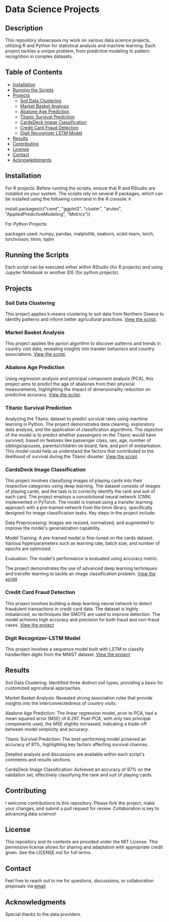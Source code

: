 # Data Science Projects

## Description
This repository showcases my work on various data science projects, utilizing R and Python for statistical analysis and machine learning. Each project tackles a unique problem, from predictive modeling to pattern recognition in complex datasets.

## Table of Contents
- [Installation](#installation)
- [Running the Scripts](#running-the-scripts)
- [Projects](#projects)
  - [Soil Data Clustering](#soil-data-clustering)
  - [Market Basket Analysis](#market-basket-analysis)
  - [Abalone Age Prediction](#abalone-age-prediction)
  - [Titanic Survival Prediction](#titanic-survival-prediction)
  - [CardsDeck Image Classification](#cardsdeck-image-classification)
  - [Credit Card Fraud Detection](#credit-card-fraud-detection)
  - [Digit Recognizer LSTM Model](#digit-recognizer-LSTMmodel)
- [Results](#results)
- [Contributing](#contributing)
- [License](#license)
- [Contact](#contact)
- [Acknowledgments](#acknowledgments)

## Installation
For R projects:
Before running the scripts, ensure that R and RStudio are installed on your system. The scripts rely on several R packages, which can be installed using the following command in the R console:
`R`

install.packages(c("caret", "ggplot2", "cluster", "arules", "AppliedPredictiveModeling", "Metrics"))

For Python Projects:

packages used: numpy, pandas, matplotlib, seaborn, scikit-learn, torch, torchvision, timm, tqdm

## Running the Scripts
Each script can be executed either within RStudio (for R projects) and using Jupyter Notebook or another IDE (for python projects).

## Projects
### Soil Data Clustering
This project applies k-means clustering to soil data from Northern Greece to identify patterns and inform better agricultural practices. [View the script](https://github.com/AlexandrosPol/Data-Science-Projects/blob/main/Soil%20Types%20Identification%20Analysis/Soil%20Dataset%20-%20k%20means%20clustering.R).

### Market Basket Analysis
This project applies the apriori algorithm to discover patterns and trends in country visit data, revealing insights into traveler behaviors and country associations. [View the script](https://github.com/AlexandrosPol/Data-Science-Projects/blob/main/Countries%20Visitation%20Analysis/Countries%20Dataset%20-%20apriori%20algorithm.R).

### Abalone Age Prediction
Using regression analysis and principal component analysis (PCA), this project aims to predict the age of abalones from their physical measurements, highlighting the impact of dimensionality reduction on predictive accuracy.  [View the script](https://github.com/AlexandrosPol/Data-Science-Projects/blob/main/Abalone%20Age%20Prediction/Abalone%20Dataset%20-%20linear%20regression%2Bpca.R).

### Titanic Survival Prediction
Analyzing the Titanic dataset to predict survival rates using machine learning in Python. The project demonstrates data cleaning, exploratory data analysis, and the application of classification algorithms.
The objective of the model is to predict whether passengers on the Titanic would have survived, based on features like passenger class, sex, age, number of siblings/spouses, parents/children on board, fare, and port of embarkation. This model could help us understand the factors that contributed to the likelihood of survival during the Titanic disaster. [View the script](https://github.com/AlexandrosPol/Data-Science-Projects/blob/main/Titanic%20Survival%20Prediction/Titanic%20Survival%20Prediction.ipynb).

### CardsDeck Image Classification
This project involves classifying images of playing cards into their respective categories using deep learning. The dataset consists of images of playing cards, and the task is to correctly identify the rank and suit of each card.
The project employs a convolutional neural network (CNN) implemented in PyTorch. The model is trained using a transfer learning approach with a pre-trained network from the timm library, specifically designed for image classification tasks.
Key steps in the project include:

Data Preprocessing: Images are resized, normalized, and augmented to improve the model's generalization capability.

Model Training: A pre-trained model is fine-tuned on the cards dataset. Various hyperparameters such as learning rate, batch size, and number of epochs are optimized.

Evaluation: The model's performance is evaluated using accuracy metric.

The project demonstrates the use of advanced deep learning techniques and transfer learning to tackle an image classification problem. [View the script](https://github.com/AlexandrosPol/Data-Science-Projects/blob/main/Card%20Deck%20-%20Image%20Classification%20with%20PyTorch/card-deck-image-classification-with-pytorch.ipynb)

### Credit Card Fraud Detection
This project involves building a deep learning neural network to detect fraudulent transactions in credit card data. The dataset is highly imbalanced, so techniques like SMOTE are used to improve detection. The model achieves high accuracy and precision for both fraud and non-fraud cases.
[View the project](https://github.com/AlexandrosPol/Data-Science-Projects/tree/main/Credit%20Card%20Fraud%20Detection)

### Digit Recognizer-LSTM Model
This project involves a sequence model built with LSTM to classify handwritten digits from the MNIST dataset.
[View the project](https://github.com/AlexandrosPol/Data-Science-Projects/tree/main/Digit%20Recognizer%20-%20LSTM%20Model)

## Results
Soil Data Clustering: Identified three distinct soil types, providing a basis for customized agricultural approaches.

Market Basket Analysis: Revealed strong association rules that provide insights into the interconnectedness of country visits.

Abalone Age Prediction: The linear regression model, prior to PCA, had a mean squared error (MSE) of 6.297. Post-PCA, with only two principal components used, the MSE slightly increased, indicating a trade-off between model simplicity and accuracy.

Titanic Survival Prediction: The best-performing model achieved an accuracy of 81%, highlighting key factors affecting survival chances.

Detailed analysis and discussions are available within each script's comments and results sections.

CardsDeck Image Classification: Achieved an accuracy of 97% on the validation set, effectively classifying the rank and suit of playing cards.

## Contributing
I welcome contributions to this repository. Please fork the project, make your changes, and submit a pull request for review. Collaboration is key to advancing data science!

## License
This repository and its contents are provided under the MIT License. This permissive license allows for sharing and adaptation with appropriate credit given. See the LICENSE.md for full terms.

## Contact
Feel free to reach out to me for questions, discussions, or collaboration proposals via [email](mailto:apolyzoidis@hotmail.com).

## Acknowledgments
Special thanks to the data providers.
